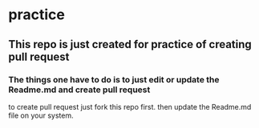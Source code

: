 # practice
## This repo is just created for practice of creating pull request
### The things one have to do is to just edit or update the Readme.md and create pull request
to create pull request just fork this repo first.
then update the Readme.md file on your system.

















